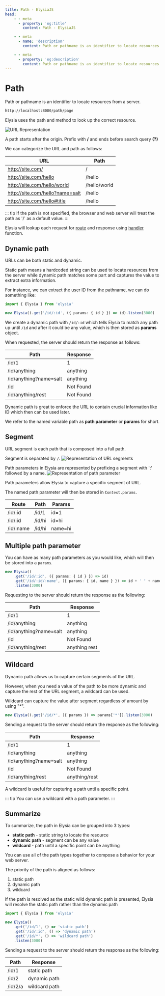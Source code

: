 ```yaml
---
title: Path - ElysiaJS
head:
    - - meta
      - property: 'og:title'
        content: Path - ElysiaJS

    - - meta
      - name: 'description'
        content: Path or pathname is an identifier to locate resources from a server. Elysia uses the path and method to look up the correct resource. Path in Elysia can be categorized into 3 types. Static, Dynamic and Wildcard.

    - - meta
      - property: 'og:description'
        content: Path or pathname is an identifier to locate resources from a server. Elysia uses the path and method to look up the correct resource. Path in Elysia can be categorized into 3 types. Static, Dynamic and Wildcard.
---
```


# Path

Path or pathname is an identifier to locate resources from a server.

```bash
http://localhost:8080/path/page
```

Elysia uses the path and method to look up the correct resource.

<img src="/essential/url-object.svg" alt="URL Representation" />

A path starts after the origin. Prefix with **/** and ends before search query **(?)**

We can categorize the URL and path as follows:

| URL                             | Path         |
| ------------------------------- | ------------ |
| http://site.com/                | /            |
| http://site.com/hello           | /hello       |
| http://site.com/hello/world     | /hello/world |
| http://site.com/hello?name=salt | /hello       |
| http://site.com/hello#title     | /hello       |

::: tip
If the path is not specified, the browser and web server will treat the path as '/' as a default value.
:::

Elysia will lookup each request for [route](/essential/route) and response using [handler](/essential/handler) function.

## Dynamic path

URLs can be both static and dynamic.

Static path means a hardcoded string can be used to locate resources from the server while dynamic path matches some part and captures the value to extract extra information.

For instance, we can extract the user ID from the pathname, we can do something like:

```typescript
import { Elysia } from 'elysia'

new Elysia().get('/id/:id', ({ params: { id } }) => id).listen(3000)
```

We create a dynamic path with `/id/:id` which tells Elysia to match any path up until `/id` and after it could be any value, which is then stored as **params** object.

When requested, the server should return the response as follows:

| Path                   | Response  |
| ---------------------- | --------- |
| /id/1                  | 1         |
| /id/anything           | anything  |
| /id/anything?name=salt | anything  |
| /id                    | Not Found |
| /id/anything/rest      | Not Found |

Dynamic path is great to enforce the URL to contain crucial information like ID which then can be used later.

We refer to the named variable path as **path parameter** or **params** for short.

## Segment

URL segment is each path that is composed into a full path.

Segment is separated by `/`.
![Representation of URL segments](/essential/url-segment.webp)

Path parameters in Elysia are represented by prefixing a segment with ':' followed by a name.
![Representation of path parameter](/essential/path-parameter.webp)

Path parameters allow Elysia to capture a specific segment of URL.

The named path parameter will then be stored in `Context.params`.

| Route     | Path   | Params  |
| --------- | ------ | ------- |
| /id/:id   | /id/1  | id=1    |
| /id/:id   | /id/hi | id=hi   |
| /id/:name | /id/hi | name=hi |

## Multiple path parameter

You can have as many path parameters as you would like, which will then be stored into a `params`.

```typescript
new Elysia()
    .get('/id/:id', ({ params: { id } }) => id)
    .get('/id/:id/:name', ({ params: { id, name } }) => id + ' ' + name)
    .listen(3000)
```

Requesting to the server should return the response as the following:

| Path                   | Response      |
| ---------------------- | ------------- |
| /id/1                  | 1             |
| /id/anything           | anything      |
| /id/anything?name=salt | anything      |
| /id                    | Not Found     |
| /id/anything/rest      | anything rest |

## Wildcard

Dynamic path allows us to capture certain segments of the URL.

However, when you need a value of the path to be more dynamic and capture the rest of the URL segment, a wildcard can be used.

Wildcard can capture the value after segment regardless of amount by using "\*".

```typescript
new Elysia().get('/id/*', ({ params }) => params['*']).listen(3000)
```

Sending a request to the server should return the response as the following:

| Path                   | Response      |
| ---------------------- | ------------- |
| /id/1                  | 1             |
| /id/anything           | anything      |
| /id/anything?name=salt | anything      |
| /id                    | Not Found     |
| /id/anything/rest      | anything/rest |

A wildcard is useful for capturing a path until a specific point.

::: tip
You can use a wildcard with a path parameter.
:::

## Summarize

To summarize, the path in Elysia can be grouped into 3 types:

-   **static path** - static string to locate the resource
-   **dynamic path** - segment can be any value
-   **wildcard** - path until a specific point can be anything

You can use all of the path types together to compose a behavior for your web server.

The priority of the path is aligned as follows:

1. static path
2. dynamic path
3. wildcard

If the path is resolved as the static wild dynamic path is presented, Elysia will resolve the static path rather than the dynamic path

```typescript
import { Elysia } from 'elysia'

new Elysia()
    .get('/id/1', () => 'static path')
    .get('/id/:id', () => 'dynamic path')
    .get('/id/*', () => 'wildcard path')
    .listen(3000)
```

Sending a request to the server should return the response as the following:

| Path    | Response      |
| ------- | ------------- |
| /id/1   | static path   |
| /id/2   | dynamic path  |
| /id/2/a | wildcard path |
